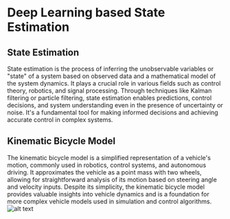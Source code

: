 # Deep Learning based State Estimation
## State Estimation
State estimation is the process of inferring the unobservable variables or "state" of a system based on observed data and a mathematical model of the system dynamics. It plays a crucial role in various fields such as control theory, robotics, and signal processing. Through techniques like Kalman filtering or particle filtering, state estimation enables predictions, control decisions, and system understanding even in the presence of uncertainty or noise. It's a fundamental tool for making informed decisions and achieving accurate control in complex systems.

## Kinematic Bicycle Model
The kinematic bicycle model is a simplified representation of a vehicle's motion, commonly used in robotics, control systems, and autonomous driving. It approximates the vehicle as a point mass with two wheels, allowing for straightforward analysis of its motion based on steering angle and velocity inputs. Despite its simplicity, the kinematic bicycle model provides valuable insights into vehicle dynamics and is a foundation for more complex vehicle models used in simulation and control algorithms.
![alt text](./doc/animation.gif)